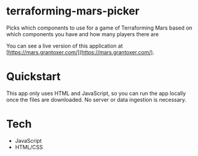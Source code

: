 # terraforming-mars-picker
Picks which components to use for a game of Terraforming Mars based on which components you have and how many players there are

You can see a live version of this application at [https://mars.grantoxer.com/](https://mars.grantoxer.com/).

# Quickstart
This app only uses HTML and JavaScript, so you can run the app locally once the files are downloaded. No server or data ingestion is necessary.

# Tech
- JavaScript
- HTML/CSS
